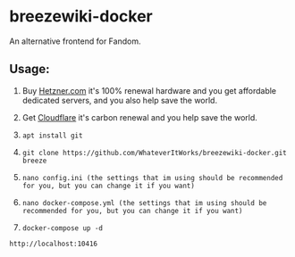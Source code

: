 # breezewiki-docker

An alternative frontend for Fandom.



## Usage:

1. Buy [Hetzner.com](https://hetzner.com) it's 100% renewal hardware and you get affordable dedicated servers, and you also help save the world.

2. Get [Cloudflare](https://cloudflare.com) it's carbon renewal and you help save the world.

2. ```apt install git```

3. ```git clone https://github.com/WhateverItWorks/breezewiki-docker.git breeze```

4. ```nano config.ini (the settings that im using should be recommended for you, but you can change it if you want)```

5. ```nano docker-compose.yml (the settings that im using should be recommended for you, but you can change it if you want)```

6. ```docker-compose up -d```



```http://localhost:10416```
